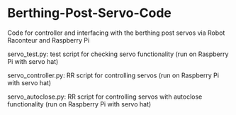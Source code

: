 # Berthing-Post-Servo-Code
Code for controller and interfacing with the berthing post servos via Robot Raconteur and Raspberry Pi


servo_test.py: test script for checking servo functionality (run on Raspberry Pi with servo hat)

servo_controller.py: RR script for controlling servos (run on Raspberry Pi with servo hat)

servo_autoclose.py: RR script for controlling servos with autoclose functionality (run on Raspberry Pi with servo hat)
